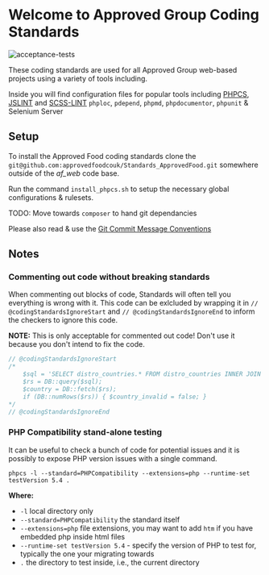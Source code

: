 Welcome to Approved Group Coding Standards
===================================

![acceptance-tests](https://cloud.githubusercontent.com/assets/1629421/5827702/8e8bd5d0-a0f4-11e4-87b4-773b046732bd.png)

These coding standards are used for all Approved Group web-based projects using a variety of tools including.

Inside you will find configuration files for popular tools including [PHPCS](https://github.com/squizlabs/PHP_CodeSniffer), [JSLINT](http://www.jslint.com) and [SCSS-LINT](https://github.com/causes/scss-lint)
`phploc`, `pdepend`, `phpmd`, `phpdocumentor`, `phpunit` & Selenium Server

## Setup
To install the Approved Food coding standards clone the `git@github.com:approvedfoodcouk/Standards_ApprovedFood.git` somewhere outside of the _af_web_ code base.

Run the command `install_phpcs.sh` to setup the necessary global configurations & rulesets.

TODO: Move towards `composer` to hand git dependancies

Please also read & use the [Git Commit Message Conventions](https://github.com/approvedfoodcouk/Standards_ApprovedFood/blob/master/docs/git_commit_message_conventions.md)

## Notes

### Commenting out code without breaking standards

When commenting out blocks of code, Standards will often tell you everything is wrong with it. This code can be exlcluded by wrapping it in `// @codingStandardsIgnoreStart` and `// @codingStandardsIgnoreEnd` to inform the checkers to ignore this code.

**NOTE:** This is only acceptable for commented out code! Don't use it because you don't intend to fix the code.

``` php
// @codingStandardsIgnoreStart
/*
    $sql = 'SELECT distro_countries.* FROM distro_countries INNER JOIN distro_groups ON distro_groups.ID=group_id AND distro_groups.biz_id='.$GLOBALS['BUSINESS_ID'].' WHERE DISABLED=0 AND distro_countries.country_id='.$cont_id;
    $rs = DB::query($sql);
    $country = DB::fetch($rs);
    if (DB::numRows($rs)) { $country_invalid = false; }
*/
// @codingStandardsIgnoreEnd
```

### PHP Compatibility stand-alone testing

It can be useful to check a bunch of code for potential issues and it is possibly to expose PHP version issues with a single command.

`phpcs -l --standard=PHPCompatibility --extensions=php --runtime-set testVersion 5.4 .`

**Where:**
* `-l`  local directory only
* `--standard=PHPCompatibility` the standard itself
* `--extensions=php` file extensions, you may want to add `htm` if you have embedded php inside html files
* `--runtime-set testVersion 5.4` - specify the version of PHP to test for, typically the one your migrating towards
* `.` the directory to test inside, i.e., the current directory
